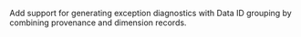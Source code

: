 Add support for generating exception diagnostics with Data ID grouping by combining provenance and dimension records.
